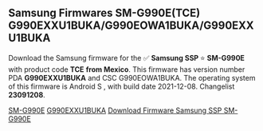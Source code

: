 <h2>Samsung Firmwares SM-G990E(TCE) G990EXXU1BUKA/G990EOWA1BUKA/G990EXXU1BUKA</h2>
Download the Samsung firmware for the ✅ <strong>Samsung SSP </strong> ⭐ <strong>SM-G990E</strong> with product code <strong>TCE</strong> <strong> from Mexico</strong>. This firmware has version number PDA <strong>G990EXXU1BUKA</strong> and CSC G990EOWA1BUKA. The operating system of this firmware is Android S , with build date 2021-12-08. Changelist <strong>23091208</strong>.


[SM-G990E](https://samfirm.shop/samsung/model/SM-G990E)
[G990EXXU1BUKA](https://samfirm.shop/samsung/pda/G990EXXU1BUKA)
[Download Firmware Samsung SSP SM-G990E](https://samfirm.shop/samsung/firmware/481382)
